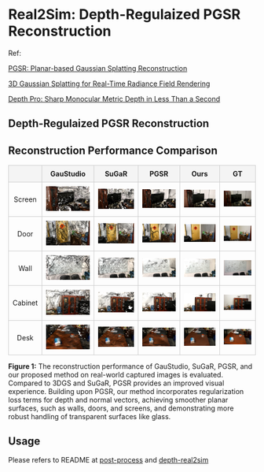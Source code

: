 # Real2Sim: Depth-Regulaized PGSR Reconstruction

Ref: 

[PGSR: Planar-based Gaussian Splatting Reconstruction](https://github.com/zju3dv/PGSR)

[3D Gaussian Splatting for Real-Time Radiance Field Rendering](https://github.com/graphdeco-inria/gaussian-splatting/tree/dev?tab=readme-ov-file#depth-regularization)

[Depth Pro: Sharp Monocular Metric Depth in Less Than a Second](https://github.com/apple/ml-depth-pro)  

## Depth-Regulaized PGSR Reconstruction
<!DOCTYPE html>
<html lang="en">
<head>
    <meta charset="UTF-8">
    <meta name="viewport" content="width=device-width, initial-scale=1.0">
    <title>Comparison Table</title>
    <style>
        table {
            width: 100%;
            border-collapse: collapse;
        }
        th, td {
            border: 1px solid #ccc;
            padding: 8px;
            text-align: center;
        }
        th {
            background-color: #f4f4f4;
        }
        img {
            width: 120px;
            height: auto;
        }
    </style>
</head>
<body>
    <h2>Reconstruction Performance Comparison</h2>
    <table>
        <tr>
            <th></th>
            <th>GauStudio</th>
            <th>SuGaR</th>
            <th>PGSR</th>
            <th>Ours</th>
            <th>GT</th>
        </tr>
        <tr>
            <td>Screen</td>
            <td><img src="img/render_result/gs/0112.png" alt="Screen GS"></td>
            <td><img src="img/render_result/sugar/0112.png" alt="Screen SuGaR"></td>
            <td><img src="img/render_result/pgsr/0112.png" alt="Screen PGSR"></td>
            <td><img src="img/render_result/pgsr_dn/0112.png" alt="Screen Ours"></td>
            <td><img src="img/render_result/gt/0112.png" alt="Screen GT"></td>
        </tr>
        <tr>
            <td>Door</td>
            <td><img src="img/render_result/gs/0016.png" alt="Door GS"></td>
            <td><img src="img/render_result/sugar/0016.png" alt="Door SuGaR"></td>
            <td><img src="img/render_result/pgsr/0016.png" alt="Door PGSR"></td>
            <td><img src="img/render_result/pgsr_dn/0016.png" alt="Door Ours"></td>
            <td><img src="img/render_result/gt/0016.png" alt="Door GT"></td>
        </tr>
        <tr>
            <td>Wall</td>
            <td><img src="img/render_result/gs/0019.png" alt="Wall GS"></td>
            <td><img src="img/render_result/sugar/0019.png" alt="Wall SuGaR"></td>
            <td><img src="img/render_result/pgsr/0019.png" alt="Wall PGSR"></td>
            <td><img src="img/render_result/pgsr_dn/0019.png" alt="Wall Ours"></td>
            <td><img src="img/render_result/gt/0019.png" alt="Wall GT"></td>
        </tr>
        <tr>
            <td>Cabinet</td>
            <td><img src="img/render_result/gs/0073.png" alt="Cabinet GS"></td>
            <td><img src="img/render_result/sugar/0073.png" alt="Cabinet SuGaR"></td>
            <td><img src="img/render_result/pgsr/0073.png" alt="Cabinet PGSR"></td>
            <td><img src="img/render_result/pgsr_dn/0073.png" alt="Cabinet Ours"></td>
            <td><img src="img/render_result/gt/0073.png" alt="Cabinet GT"></td>
        </tr>
        <tr>
            <td>Desk</td>
            <td><img src="img/render_result/gs/0024.png" alt="Desk GS"></td>
            <td><img src="img/render_result/sugar/0024.png" alt="Desk SuGaR"></td>
            <td><img src="img/render_result/pgsr/0024.png" alt="Desk PGSR"></td>
            <td><img src="img/render_result/pgsr_dn/0024.png" alt="Desk Ours"></td>
            <td><img src="img/render_result/gt/0024.png" alt="Desk GT"></td>
        </tr>
    </table>
    <p><strong>Figure 1:</strong> The reconstruction performance of GauStudio, SuGaR, PGSR, and our proposed method on real-world captured images is evaluated. Compared to 3DGS and SuGaR, PGSR provides an improved visual experience. Building upon PGSR, our method incorporates regularization loss terms for depth and normal vectors, achieving smoother planar surfaces, such as walls, doors, and screens, and demonstrating more robust handling of transparent surfaces like glass.</p>
</body>
</html>


## Usage

Please refers to README at [post-process](https://github.com/pzhren/InfiniteWorld/blob/master/real2sim/post-process/README.md) and [depth-real2sim](https://github.com/Faccococo/PGSR?tab=readme-ov-file#pgsr-planar-based-gaussian-splatting-for-efficient-and-high-fidelity-surface-reconstruction)
